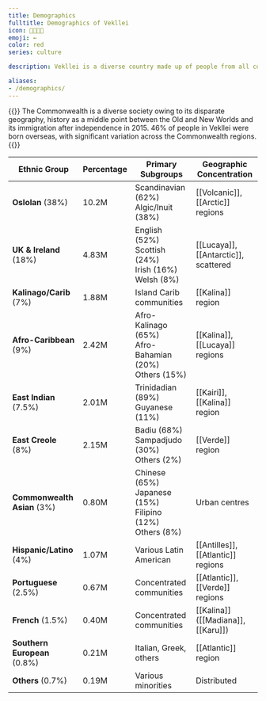 ```yaml
---
title: Demographics
fulltitle: Demographics of Vekllei
icon: 👨‍👩‍👧‍👦
emoji: ←
color: red
series: culture

description: Vekllei is a diverse country made up of people from all corners of the world.

aliases:
- /demographics/
---
```

{{<note panel>}}
The Commonwealth is a diverse society owing to its disparate geography, history as a middle point between the Old and New Worlds and its immigration after independence in 2015. 46% of people in Vekllei were born overseas, with significant variation across the Commonwealth regions.
{{</note>}}

| **Ethnic Group** | **Percentage** | **Primary Subgroups** | **Geographic Concentration** |
|---|---|---|---|
| **Oslolan** (38%) | 10.2M | Scandinavian (62%)<br>Algic/Inuit (38%) | [[Volcanic]], [[Arctic]] regions |
| **UK & Ireland** (18%) | 4.83M | English (52%)<br>Scottish (24%)<br>Irish (16%)<br>Welsh (8%) | [[Lucaya]], [[Antarctic]], scattered |
| **Kalinago/Carib** (7%) | 1.88M | Island Carib communities | [[Kalina]] region |
| **Afro-Caribbean** (9%) | 2.42M | Afro-Kalinago (65%)<br>Afro-Bahamian (20%)<br>Others (15%) | [[Kalina]], [[Lucaya]] regions |
| **East Indian** (7.5%) | 2.01M | Trinidadian (89%)<br>Guyanese (11%) | [[Kairi]], [[Kalina]] region |
| **East Creole** (8%) | 2.15M | Badiu (68%)<br>Sampadjudo (30%)<br>Others (2%) | [[Verde]] region |
| **Commonwealth Asian** (3%) | 0.80M | Chinese (65%)<br>Japanese (15%)<br>Filipino (12%)<br>Others (8%) | Urban centres |
| **Hispanic/Latino** (4%) | 1.07M | Various Latin American | [[Antilles]], [[Atlantic]] regions |
| **Portuguese** (2.5%) | 0.67M | Concentrated communities | [[Atlantic]], [[Verde]] regions |
| **French** (1.5%) | 0.40M | Concentrated communities | [[Kalina]] ([[Madiana]], [[Karu]]) |
| **Southern European** (0.8%) | 0.21M | Italian, Greek, others | [[Atlantic]] region |
| **Others** (0.7%) | 0.19M | Various minorities | Distributed |